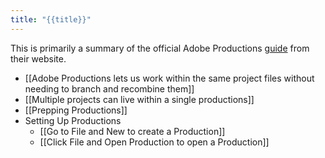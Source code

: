 ```yaml
---
title: "{{title}}"
---
```

This is primarily a summary of the official Adobe Productions [guide](https://helpx.adobe.com/premiere-pro/using/production-panel.html) from their website.

- [[Adobe Productions lets us work within the same project files without needing to branch and recombine them]]
- [[Multiple projects can live within a single productions]]
- [[Prepping Productions]]
- Setting Up Productions
	- [[Go to File and New to create a Production]]
	- [[Click File and Open Production to open a Production]]
